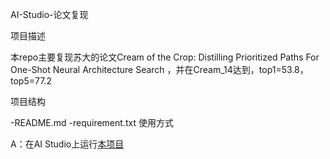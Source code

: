 AI-Studio-论文复现

项目描述

本repo主要复现苏大的论文Cream of the Crop: Distilling Prioritized Paths For One-Shot Neural Architecture Search
，并在Cream_14达到，top1=53.8，top5=77.2


项目结构

-README.md
-requirement.txt
使用方式

A：在AI Studio上运行[本项目](https://aistudio.baidu.com/aistudio/projectdetail/2250473)
